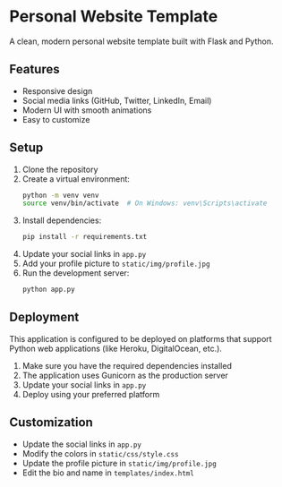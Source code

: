 # Personal Website Template

A clean, modern personal website template built with Flask and Python.

## Features

- Responsive design
- Social media links (GitHub, Twitter, LinkedIn, Email)
- Modern UI with smooth animations
- Easy to customize

## Setup

1. Clone the repository
2. Create a virtual environment:
   ```bash
   python -m venv venv
   source venv/bin/activate  # On Windows: venv\Scripts\activate
   ```
3. Install dependencies:
   ```bash
   pip install -r requirements.txt
   ```
4. Update your social links in `app.py`
5. Add your profile picture to `static/img/profile.jpg`
6. Run the development server:
   ```bash
   python app.py
   ```

## Deployment

This application is configured to be deployed on platforms that support Python web applications (like Heroku, DigitalOcean, etc.).

1. Make sure you have the required dependencies installed
2. The application uses Gunicorn as the production server
3. Update your social links in `app.py`
4. Deploy using your preferred platform

## Customization

- Update the social links in `app.py`
- Modify the colors in `static/css/style.css`
- Update the profile picture in `static/img/profile.jpg`
- Edit the bio and name in `templates/index.html`
